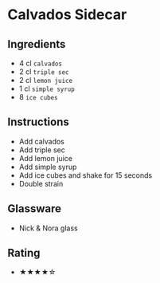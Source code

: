 # Calvados Sidecar

## Ingredients
- 4 cl `calvados`
- 2 cl `triple sec`
- 2 cl `lemon juice`
- 1 cl `simple syrup`
- 8 `ice cubes`

## Instructions
- Add calvados
- Add triple sec
- Add lemon juice
- Add simple syrup
- Add ice cubes and shake for 15 seconds
- Double strain

## Glassware
- Nick & Nora glass

## Rating
- ★★★★☆